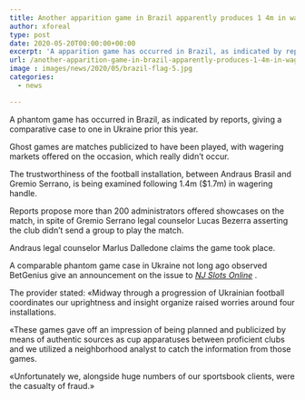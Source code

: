 ```yaml
---
title: Another apparition game in Brazil apparently produces 1 4m in wagers
author: xforeal 
type: post
date: 2020-05-20T00:00:00+00:00
excerpt: 'A apparition game has occurred in Brazil, as indicated by reports, giving a comparable case to one in Ukraine prior this year '
url: /another-apparition-game-in-brazil-apparently-produces-1-4m-in-wagers/
image : images/news/2020/05/brazil-flag-5.jpg
categories:
  - news

---
```

A phantom game has occurred in Brazil, as indicated by reports, giving a comparative case to one in Ukraine prior this year. 

Ghost games are matches publicized to have been played, with wagering markets offered on the occasion, which really didn&#8217;t occur. 

The trustworthiness of the football installation, between Andraus Brasil and Gremio Serrano, is being examined following 1.4m ($1.7m) in wagering handle. 

Reports propose more than 200 administrators offered showcases on the match, in spite of Gremio Serrano legal counselor Lucas Bezerra asserting the club didn&#8217;t send a group to play the match. 

Andraus legal counselor Marlus Dalledone claims the game took place. 

A comparable phantom game case in Ukraine not long ago observed BetGenius give an announcement on the issue to _[NJ Slots Online][1]_ . 

The provider stated: &#171;Midway through a progression of Ukrainian football coordinates our uprightness and insight organize raised worries around four installations. 

&#171;These games gave off an impression of being planned and publicized by means of authentic sources as cup apparatuses between proficient clubs and we utilized a neighborhood analyst to catch the information from those games. 

&#171;Unfortunately we, alongside huge numbers of our sportsbook clients, were the casualty of fraud.&#187;

 [1]: #
